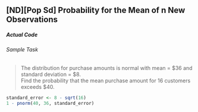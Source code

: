 ## \[ND\]\[Pop Sd\] Probability for the Mean of n New Observations
##### Actual Code
###### Sample Task
>The distribution for purchase amounts is normal with mean = $36 and standard deviation = $8.</br>Find the probability that the mean purchase amount for 16 customers exceeds $40.
```r
standard_error <- 8 - sqrt(16)
1 - pnorm(40, 36, standard_error)
```
